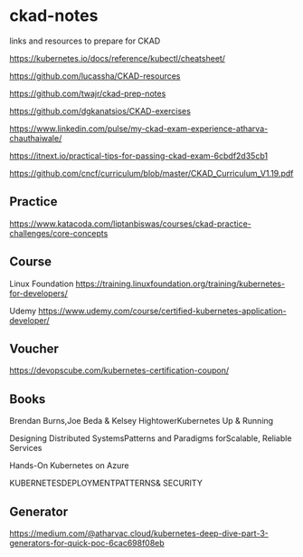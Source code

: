 # ckad-notes
links and resources to prepare for CKAD

https://kubernetes.io/docs/reference/kubectl/cheatsheet/

https://github.com/lucassha/CKAD-resources

https://github.com/twajr/ckad-prep-notes

https://github.com/dgkanatsios/CKAD-exercises

https://www.linkedin.com/pulse/my-ckad-exam-experience-atharva-chauthaiwale/

https://itnext.io/practical-tips-for-passing-ckad-exam-6cbdf2d35cb1

https://github.com/cncf/curriculum/blob/master/CKAD_Curriculum_V1.19.pdf

## Practice
https://www.katacoda.com/liptanbiswas/courses/ckad-practice-challenges/core-concepts

## Course
Linux Foundation
https://training.linuxfoundation.org/training/kubernetes-for-developers/

Udemy
https://www.udemy.com/course/certified-kubernetes-application-developer/

## Voucher
https://devopscube.com/kubernetes-certification-coupon/

## Books
Brendan Burns,Joe Beda & Kelsey HightowerKubernetes   Up & Running

Designing Distributed SystemsPatterns and Paradigms forScalable, Reliable Services

Hands-On Kubernetes on Azure

KUBERNETESDEPLOYMENTPATTERNS& SECURITY

## Generator
https://medium.com/@atharvac.cloud/kubernetes-deep-dive-part-3-generators-for-quick-poc-6cac698f08eb

